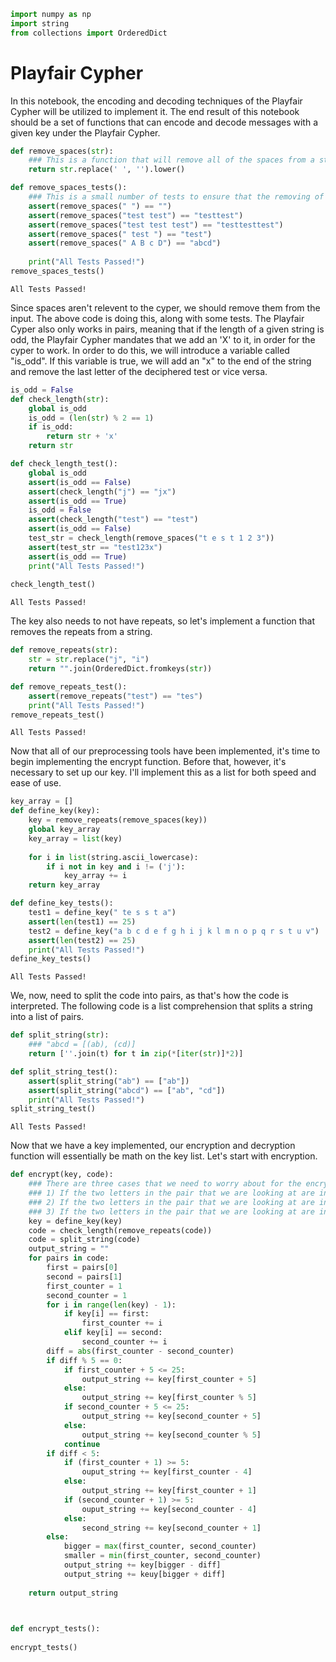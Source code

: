 

```python
import numpy as np
import string
from collections import OrderedDict
```

# Playfair Cypher

In this notebook, the encoding and decoding techniques of the Playfair Cypher will be utilized to implement it. The end result of this notebook should be a set of functions that can encode and decode messages with a given key under the Playfair Cypher. 


```python
def remove_spaces(str):
    ### This is a function that will remove all of the spaces from a string. 
    return str.replace(' ', '').lower()
```


```python
def remove_spaces_tests():
    ### This is a small number of tests to ensure that the removing of spaces works properly
    assert(remove_spaces(" ") == "")
    assert(remove_spaces("test test") == "testtest")
    assert(remove_spaces("test test test") == "testtesttest")
    assert(remove_spaces(" test ") == "test")
    assert(remove_spaces(" A B c D") == "abcd")
    
    print("All Tests Passed!")
remove_spaces_tests()
```

    All Tests Passed!


Since spaces aren't relevent to the cyper, we should remove them from the input. The above code is doing this, along with some tests. The Playfair Cyper also only works in pairs, meaning that if the length of a given string is odd, the Playfair Cypher mandates that we add an 'X' to it, in order for the cyper to work. In order to do this, we will introduce a variable called "is_odd". If this variable is true, we will add an "x" to the end of the string and remove the last letter of the deciphered test or vice versa. 


```python
is_odd = False
def check_length(str):
    global is_odd
    is_odd = (len(str) % 2 == 1)
    if is_odd:
        return str + 'x'
    return str
```


```python
def check_length_test():
    global is_odd
    assert(is_odd == False)
    assert(check_length("j") == "jx")
    assert(is_odd == True)
    is_odd = False
    assert(check_length("test") == "test")
    assert(is_odd == False)
    test_str = check_length(remove_spaces("t e s t 1 2 3"))
    assert(test_str == "test123x")
    assert(is_odd == True)
    print("All Tests Passed!")
    
check_length_test()
```

    All Tests Passed!


The key also needs to not have repeats, so let's implement a function that removes the repeats from a string. 


```python
def remove_repeats(str):
    str = str.replace("j", "i")
    return "".join(OrderedDict.fromkeys(str))
```


```python
def remove_repeats_test():
    assert(remove_repeats("test") == "tes")
    print("All Tests Passed!")
remove_repeats_test()
```

    All Tests Passed!


Now that all of our preprocessing tools have been implemented, it's time to begin implementing the encrypt function. Before that, however, it's necessary to set up our key. I'll implement this as a list for both speed and ease of use. 


```python
key_array = []
def define_key(key):
    key = remove_repeats(remove_spaces(key))
    global key_array
    key_array = list(key)
    
    for i in list(string.ascii_lowercase):
        if i not in key and i != ('j'):
            key_array += i
    return key_array
```


```python
def define_key_tests():
    test1 = define_key(" te s s t a")
    assert(len(test1) == 25)
    test2 = define_key("a b c d e f g h i j k l m n o p q r s t u v")
    assert(len(test2) == 25)
    print("All Tests Passed!")
define_key_tests()
```

    All Tests Passed!


We, now, need to split the code into pairs, as that's how the code is interpreted. The following code is a list comprehension that splits a string into a list of pairs.


```python
def split_string(str):
    ### "abcd = [(ab), (cd)]
    return [''.join(t) for t in zip(*[iter(str)]*2)]
```


```python
def split_string_test():
    assert(split_string("ab") == ["ab"])
    assert(split_string("abcd") == ["ab", "cd"])
    print("All Tests Passed!")
split_string_test()
```

    All Tests Passed!


Now that we have a key implemented, our encryption and decryption function will essentially be math on the key list. Let's start with encryption. 


```python
def encrypt(key, code): 
    ### There are three cases that we need to worry about for the encrypt function. 
    ### 1) If the two letters in the pair that we are looking at are in the same column
    ### 2) If the two letters in the pair that we are looking at are in the same row
    ### 3) If the two letters in the pair that we are looking at are in different rows/columns and we need to draw a box
    key = define_key(key)
    code = check_length(remove_repeats(code))
    code = split_string(code)
    output_string = ""
    for pairs in code:
        first = pairs[0]
        second = pairs[1]
        first_counter = 1
        second_counter = 1
        for i in range(len(key) - 1):
            if key[i] == first:
                first_counter += i
            elif key[i] == second:
                second_counter += i
        diff = abs(first_counter - second_counter)
        if diff % 5 == 0:
            if first_counter + 5 <= 25:
                output_string += key[first_counter + 5]
            else:
                output_string += key[first_counter % 5]
            if second_counter + 5 <= 25:
                output_string += key[second_counter + 5]
            else:
                output_string += key[second_counter % 5]
            continue
        if diff < 5:
            if (first_counter + 1) >= 5:
                ouput_string += key[first_counter - 4]
            else:
                output_string += key[first_counter + 1]
            if (second_counter + 1) >= 5:
                ouput_string += key[second_counter - 4]
            else:
                second_string += key[second_counter + 1]
        else:
            bigger = max(first_counter, second_counter)
            smaller = min(first_counter, second_counter)
            output_string += key[bigger - diff]
            output_string += keuy[bigger + diff]
                
    return output_string

    
```


```python
def encrypt_tests():
    
encrypt_tests()
```
